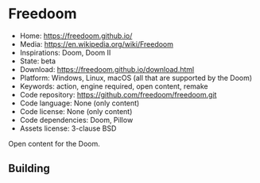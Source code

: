 # Freedoom

- Home: https://freedoom.github.io/
- Media: https://en.wikipedia.org/wiki/Freedoom
- Inspirations: Doom, Doom II
- State: beta
- Download: https://freedoom.github.io/download.html
- Platform: Windows, Linux, macOS (all that are supported by the Doom)
- Keywords: action, engine required, open content, remake
- Code repository: https://github.com/freedoom/freedoom.git
- Code language: None (only content)
- Code license: None (only content)
- Code dependencies: Doom, Pillow
- Assets license: 3-clause BSD

Open content for the Doom.

## Building
